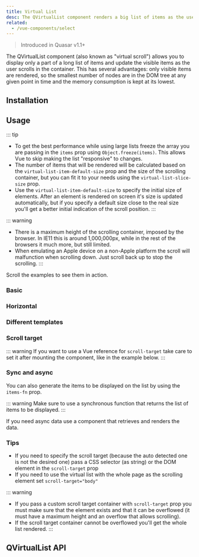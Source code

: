 ```yaml
---
title: Virtual List
desc: The QVirtualList component renders a big list of items as the user scrolls in the container, keeping DOM tree clean and eating the lowest amount of memory possible.
related:
  - /vue-components/select
---
```


> Introduced in Quasar v1.1+

The QVirtualList component (also known as "virtual scroll") allows you to display only a part of a long list of items and update the visible items as the user scrolls in the container. This has several advantages: only visible items are rendered, so the smallest number of nodes are in the DOM tree at any given point in time and the memory consumption is kept at its lowest.


## Installation
<doc-installation components="QVirtualList" />

## Usage

::: tip
* To get the best performance while using large lists freeze the array you are passing in the `items` prop using `Object.freeze(items)`. This allows Vue to skip making the list "responsive" to changes.
* The number of items that will be rendered will be calculated based on the `virtual-list-item-default-size` prop and the size of the scrolling container, but you can fit it to your needs using the `virtual-list-slice-size` prop.
* Use the `virtual-list-item-default-size` to specify the initial size of elements. After an element is rendered on screen it's size is updated automatically, but if you specify a default size close to the real size you'll get a better initial indication of the scroll position.
:::

::: warning
* There is a maximum height of the scrolling container, imposed by the browser. In IE11 this is around 1,000,000px, while in the rest of the browsers it much more, but still limited.
* When emulating an Apple device on a non-Apple platform the scroll will malfunction when scrolling down. Just scroll back up to stop the scrolling.
:::

Scroll the examples to see them in action.

### Basic

<doc-example title="Basic" file="QVirtualList/Basic" />

### Horizontal

<doc-example title="Horizontal" file="QVirtualList/BasicHorizontal" />

### Different templates

<doc-example title="Different Templates for Items" file="QVirtualList/VariousContent" />

<doc-example title="Different Templates for Horizontal Items" file="QVirtualList/VariousContentHorizontal" />

### Scroll target
::: warning
If you want to use a Vue reference for `scroll-target` take care to set it after mounting the component, like in the example below.
:::

<doc-example title="Custom Scroll Target Container" file="QVirtualList/Container" scrollable />

<doc-example title="Scroll to Position" file="QVirtualList/ScrollTo" />

### Sync and async

You can also generate the items to be displayed on the list by using the `items-fn` prop.

::: warning
Make sure to use a synchronous function that returns the list of items to be displayed.
:::

If you need async data use a component that retrieves and renders the data.

<doc-example title="Generate Items on the Fly" file="QVirtualList/GenerateItems" />


### Tips
* If you need to specify the scroll target (because the auto detected one is not the desired one) pass a CSS selector (as string) or the DOM element in the `scroll-target` prop
* If you need to use the virtual list with the whole page as the scrolling element set  `scroll-target="body"`

::: warning
* If you pass a custom scroll target container with `scroll-target` prop you must make sure that the element exists and that it can be overflowed (it must have a maximum height and an overflow that allows scrolling).
* If the scroll target container cannot be overflowed you'll get the whole list rendered.
:::

## QVirtualList API
<doc-api file="QVirtualList" />

